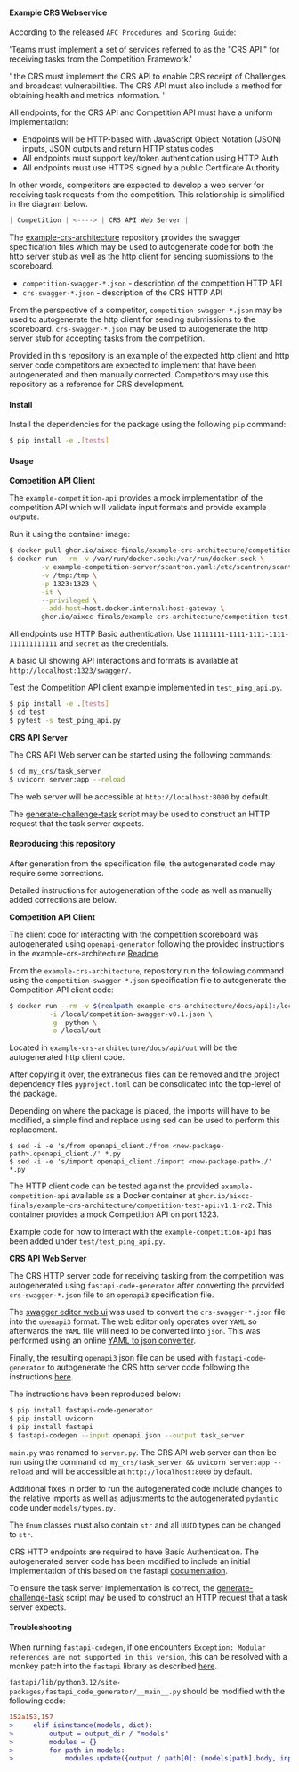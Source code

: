 #### Example CRS Webservice

According to the released `AFC Procedures and Scoring Guide`:

'Teams must implement a set of services referred to as the "CRS API." for receiving tasks from the Competition Framework.'

' the CRS must implement the CRS API to enable CRS receipt of Challenges and broadcast
vulnerabilities. The CRS API must also include a method for obtaining health and metrics information. '

All endpoints, for the CRS API and Competition API must have a uniform implementation:

- Endpoints will be HTTP-based with JavaScript Object Notation (JSON) inputs, JSON outputs
  and return HTTP status codes
- All endpoints must support key/token authentication using HTTP Auth
- All endpoints must use HTTPS signed by a public Certificate Authority

In other words, competitors are expected to develop a web server for receiving task requests from the competition. This relationship is simplified in the diagram below.

```s
| Competition | <----> | CRS API Web Server |
```

The [example-crs-architecture](https://github.com/aixcc-finals/example-crs-architecture/tree/main/docs/api) repository provides the swagger specification files which may be used to autogenerate code for both the http server stub as well as the http client for sending submissions to the scoreboard.

- `competition-swagger-*.json` - description of the competition HTTP API
- `crs-swagger-*.json` - description of the CRS HTTP API

From the perspective of a competitor, `competition-swagger-*.json` may be used to autogenerate the http client for sending submissions to the scoreboard. `crs-swagger-*.json` may be used to autogenerate the http server stub for accepting tasks from the competition.

Provided in this repository is an example of the expected http client and http server code competitors are expected to implement that have been autogenerated and then manually corrected. Competitors may use this repository as a reference for CRS development.

#### Install

Install the dependencies for the package using the following `pip` command:

```bash
$ pip install -e .[tests]
```

#### Usage

**Competition API Client**

The `example-competition-api` provides a mock implementation of the competition API which will validate input formats and provide example outputs.

Run it using the container image:

```bash
$ docker pull ghcr.io/aixcc-finals/example-crs-architecture/competition-test-api:v1.1-rc2 
$ docker run --rm -v /var/run/docker.sock:/var/run/docker.sock \
        -v example-competition-server/scantron.yaml:/etc/scantron/scantron.yaml \
        -v /tmp:/tmp \
        -p 1323:1323 \
        -it \
        --privileged \
        --add-host=host.docker.internal:host-gateway \
        ghcr.io/aixcc-finals/example-crs-architecture/competition-test-api:v1.1-rc2 server
```

 All endpoints use HTTP Basic authentication.  Use `11111111-1111-1111-1111-111111111111` and `secret` as the credentials. 
 
 A basic UI showing API interactions and formats is available at `http://localhost:1323/swagger/`.

Test the Competition API client example implemented in `test_ping_api.py`.

```bash
$ pip install -e .[tests]
$ cd test
$ pytest -s test_ping_api.py
```

**CRS API Server**

The CRS API Web server can be started using the following commands:

```bash
$ cd my_crs/task_server
$ uvicorn server:app --reload
```

The web server will be accessible at `http://localhost:8000` by default.

The [generate-challenge-task](https://github.com/aixcc-finals/generate-challenge-task) script may be used to construct an HTTP request that the task server expects.

#### Reproducing this repository

After generation from the specification file, the autogenerated code may require some corrections.

Detailed instructions for autogeneration of the code as well as manually added corrections are below.

**Competition API Client**

The client code for interacting with the competition scoreboard was autogenerated using `openapi-generator` following the provided instructions in the example-crs-architecture [Readme](https://github.com/aixcc-finals/example-crs-architecture/blob/main/docs/api/README.md#openapi-generator).

From the `example-crs-architecture`, repository run the following command using the `competition-swagger-*.json` specification file to autogenerate the Competition API client code:

```bash
$ docker run --rm -v $(realpath example-crs-architecture/docs/api):/local openapitools/openapi-generator-cli generate \
          -i /local/competition-swagger-v0.1.json \
          -g  python \
          -o /local/out
```

Located in `example-crs-architecture/docs/api/out` will be the autogenerated http client code.

After copying it over, the extraneous files can be removed and the project dependency files `pyproject.toml` can be consolidated into the top-level of the package.

Depending on where the package is placed, the imports will have to be modified, a simple find and replace using sed can be used to perform this replacement.

```
$ sed -i -e 's/from openapi_client./from <new-package-path>.openapi_client./' *.py
$ sed -i -e 's/import openapi_client./import <new-package-path>./' *.py
```

The HTTP client code can be tested against the provided `example-competition-api` available as a Docker container at `ghcr.io/aixcc-finals/example-crs-architecture/competition-test-api:v1.1-rc2`. This container provides a mock Competition API on port 1323.

Example code for how to interact with the `example-competition-api` has been added under `test/test_ping_api.py`.

**CRS API Web Server**

The CRS HTTP server code for receiving tasking from the competition was autogenerated using `fastapi-code-generator` after converting the provided `crs-swagger-*.json` file to an `openapi3` specification file.

The [swagger editor web ui](https://editor.swagger.io/) was used to convert the `crs-swagger-*.json` file into the `openapi3` format. The web editor only operates over `YAML` so afterwards the `YAML` file will need to be converted into `json`. This was performed using an online [YAML to json converter](https://onlineyamltools.com/convert-yaml-to-json).

Finally, the resulting `openapi3` json file can be used with `fastapi-code-generator` to autogenerate the CRS http server code following the instructions [here](https://github.com/GeorgeDimi/FastAPI_OpenAPI/tree/main).

The instructions have been reproduced below:

```bash
$ pip install fastapi-code-generator
$ pip install uvicorn
$ pip install fastapi
$ fastapi-codegen --input openapi.json --output task_server
```

`main.py` was renamed to `server.py`. The CRS API web server can then be run using the command `cd my_crs/task_server && uvicorn server:app --reload` and will be accessible at `http://localhost:8000` by default.

Additional fixes in order to run the autogenerated code include changes to the relative imports as well as adjustments to the autogenerated `pydantic` code under `models/types.py`.

The `Enum` classes must also contain `str` and all `UUID` types can be changed to `str`.

CRS HTTP endpoints are required to have Basic Authentication. The autogenerated server code has been modified to include an initial implementation of this based on the fastapi [documentation](https://fastapi.tiangolo.com/advanced/security/http-basic-auth/).

To ensure the task server implementation is correct, the [generate-challenge-task](https://github.com/aixcc-finals/generate-challenge-task) script may be used to construct an HTTP request that a task server expects.

#### Troubleshooting

When running `fastapi-codegen`, if one encounters `Exception: Modular references are not supported in this version`, this can be resolved with a monkey patch into the `fastapi` library as described [here](https://github.com/koxudaxi/fastapi-code-generator/issues/226).

`fastapi/lib/python3.12/site-packages/fastapi_code_generator/__main__.py` should be modified with the following code:

```diff
152a153,157
>     elif isinstance(models, dict):
>         output = output_dir / "models"
>         modules = {}
>         for path in models:
>             modules.update({output / path[0]: (models[path].body, input_name)})
```
